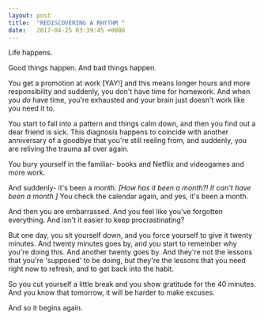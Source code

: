 ```yaml
---
layout: post
title:  "REDISCOVERING A RHYTHM "
date:   2017-04-25 03:39:45 +0000
---
```


Life happens. 

Good things happen. And bad things happen. 

You get a promotion at work [YAY!] and this means longer hours and more responsibility and suddenly, you don't have time for homework. And when you *do* have time, you're exhausted and your brain just doesn't work like you need it to. 

You start to fall into a pattern and things calm down, and then you find out a dear friend is sick. This diagnosis happens to coincide with another anniversary of a goodbye that you're still reeling from, and suddenly, you are reliving the trauma all over again. 

You bury yourself in the familiar- books and Netflix and videogames and more work.

And suddenly- it's been a month. *[How has it been a month?! It can't have been a month.]* You check the calendar again, and yes, it's been a month. 

And then you are embarrassed. And you feel like you've forgotten everything. And isn't it easier to keep procrastinating? 

But one day, you sit yourself down, and you force yourself to give it twenty minutes. And twenty minutes goes by, and you start to remember why you're doing this. And another twenty goes by. And they're not the lessons that you're 'supposed' to be doing, but they're the lessons that you need right now to refresh, and to get back into the habit. 

So you cut yourself a little break and you show gratitude for the 40 minutes. And you know that tomorrow, it will be harder to make excuses. 

And so it begins again. 
